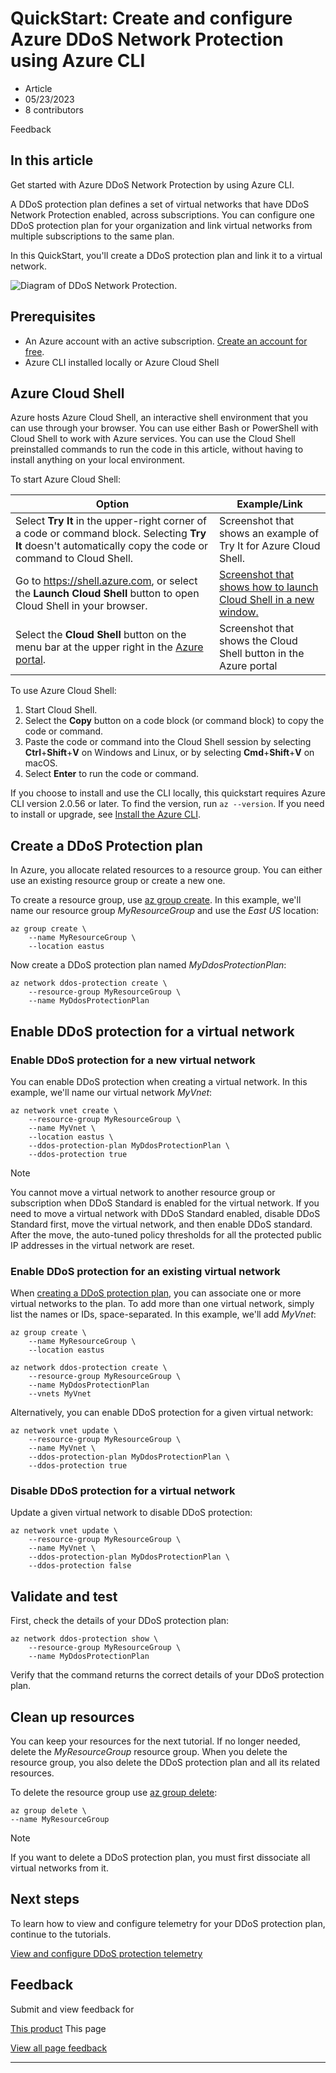 # QuickStart: Create and configure Azure DDoS Network Protection using Azure CLI

* Article
* 05/23/2023
* 8 contributors

Feedback

## In this article

Get started with Azure DDoS Network Protection by using Azure CLI.

A DDoS protection plan defines a set of virtual networks that have DDoS Network Protection enabled, across subscriptions. You can configure one DDoS protection plan for your organization and link virtual networks from multiple subscriptions to the same plan.

In this QuickStart, you'll create a DDoS protection plan and link it to a virtual network.

![Diagram of DDoS Network Protection.](media/manage-ddos-protection/ddos-network-protection-diagram-simple.png)

## Prerequisites

* An Azure account with an active subscription. [Create an account for free](https://azure.microsoft.com/free/?WT.mc_id=A261C142F).
* Azure CLI installed locally or Azure Cloud Shell

## Azure Cloud Shell

Azure hosts Azure Cloud Shell, an interactive shell environment that you can use through your browser. You can use either Bash or PowerShell with Cloud Shell to work with Azure services. You can use the Cloud Shell preinstalled commands to run the code in this article, without having to install anything on your local environment.

To start Azure Cloud Shell:

| Option | Example/Link |
| --- | --- |
| Select **Try It** in the upper-right corner of a code or command block. Selecting **Try It** doesn't automatically copy the code or command to Cloud Shell. | Screenshot that shows an example of Try It for Azure Cloud Shell. |
| Go to <https://shell.azure.com>, or select the **Launch Cloud Shell** button to open Cloud Shell in your browser. | [Screenshot that shows how to launch Cloud Shell in a new window.](https://shell.azure.com) |
| Select the **Cloud Shell** button on the menu bar at the upper right in the [Azure portal](https://portal.azure.com). | Screenshot that shows the Cloud Shell button in the Azure portal |

To use Azure Cloud Shell:

1. Start Cloud Shell.
2. Select the **Copy** button on a code block (or command block) to copy the code or command.
3. Paste the code or command into the Cloud Shell session by selecting **Ctrl**+**Shift**+**V** on Windows and Linux, or by selecting **Cmd**+**Shift**+**V** on macOS.
4. Select **Enter** to run the code or command.

If you choose to install and use the CLI locally, this quickstart requires Azure CLI version 2.0.56 or later. To find the version, run `az --version`. If you need to install or upgrade, see [Install the Azure CLI](/en-us/cli/azure/install-azure-cli).

## Create a DDoS Protection plan

In Azure, you allocate related resources to a resource group. You can either use an existing resource group or create a new one.

To create a resource group, use [az group create](/en-us/cli/azure/group#az-group-create). In this example, we'll name our resource group *MyResourceGroup* and use the *East US* location:

```
az group create \
    --name MyResourceGroup \
    --location eastus

```

Now create a DDoS protection plan named *MyDdosProtectionPlan*:

```
az network ddos-protection create \
    --resource-group MyResourceGroup \
    --name MyDdosProtectionPlan

```

## Enable DDoS protection for a virtual network

### Enable DDoS protection for a new virtual network

You can enable DDoS protection when creating a virtual network. In this example, we'll name our virtual network *MyVnet*:

```
az network vnet create \
    --resource-group MyResourceGroup \
    --name MyVnet \
    --location eastus \
    --ddos-protection-plan MyDdosProtectionPlan \
    --ddos-protection true

```

Note

You cannot move a virtual network to another resource group or subscription when DDoS Standard is enabled for the virtual network. If you need to move a virtual network with DDoS Standard enabled, disable DDoS Standard first, move the virtual network, and then enable DDoS standard. After the move, the auto-tuned policy thresholds for all the protected public IP addresses in the virtual network are reset.

### Enable DDoS protection for an existing virtual network

When [creating a DDoS protection plan](#create-a-ddos-protection-plan), you can associate one or more virtual networks to the plan. To add more than one virtual network, simply list the names or IDs, space-separated. In this example, we'll add *MyVnet*:

```
az group create \
    --name MyResourceGroup \
    --location eastus

az network ddos-protection create \
    --resource-group MyResourceGroup \
    --name MyDdosProtectionPlan 
    --vnets MyVnet

```

Alternatively, you can enable DDoS protection for a given virtual network:

```
az network vnet update \
    --resource-group MyResourceGroup \
    --name MyVnet \
    --ddos-protection-plan MyDdosProtectionPlan \
    --ddos-protection true

```

### Disable DDoS protection for a virtual network

Update a given virtual network to disable DDoS protection:

```
az network vnet update \
    --resource-group MyResourceGroup \
    --name MyVnet \
    --ddos-protection-plan MyDdosProtectionPlan \
    --ddos-protection false

```

## Validate and test

First, check the details of your DDoS protection plan:

```
az network ddos-protection show \
    --resource-group MyResourceGroup \
    --name MyDdosProtectionPlan

```

Verify that the command returns the correct details of your DDoS protection plan.

## Clean up resources

You can keep your resources for the next tutorial. If no longer needed, delete the *MyResourceGroup* resource group. When you delete the resource group, you also delete the DDoS protection plan and all its related resources.

To delete the resource group use [az group delete](/en-us/cli/azure/group#az-group-delete):

```
az group delete \
--name MyResourceGroup 

```

Note

If you want to delete a DDoS protection plan, you must first dissociate all virtual networks from it.

## Next steps

To learn how to view and configure telemetry for your DDoS protection plan, continue to the tutorials.

[View and configure DDoS protection telemetry](telemetry)

## Feedback

Submit and view feedback for

[This product](https://feedback.azure.com/d365community/forum/79b1327d-d925-ec11-b6e6-000d3a4f06a4)
This page

[View all page feedback](https://github.com/MicrosoftDocs/azure-docs/issues)

---
